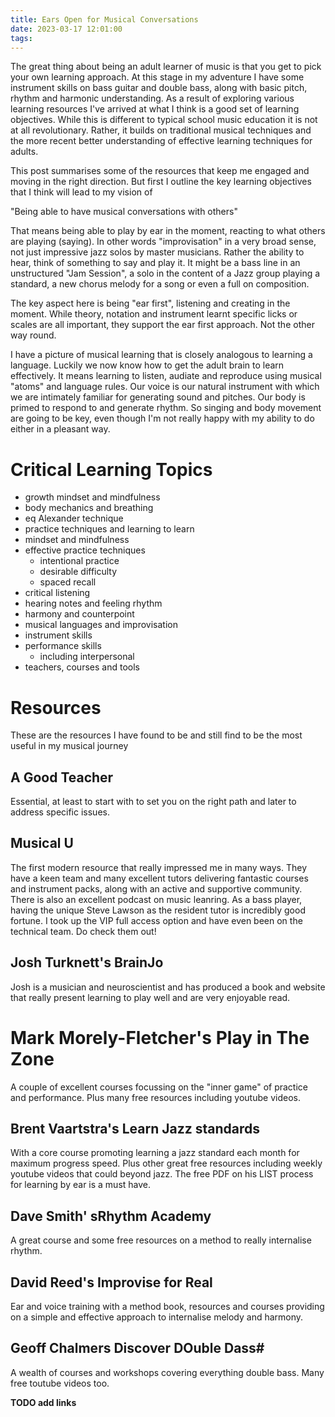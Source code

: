 ```yaml
---
title: Ears Open for Musical Conversations
date: 2023-03-17 12:01:00
tags:
---
```


The great thing about being an adult learner of music is that you get to pick your own learning approach. At this stage in my adventure I have some instrument skills on bass guitar and double bass, along with basic pitch, rhythm and harmonic understanding. As a result of exploring various learning resources I've arrived at what I think is a good set of learning objectives. While this is different to typical school music education it is not at all revolutionary. Rather, it builds on traditional musical techniques and the more recent better understanding of effective learning techniques for adults. 

This post summarises some of the resources that keep me engaged and moving in the right direction. But first I outline the key learning objectives that I think will lead to my vision of

  "Being able to have musical conversations with others"

That means being able to play by ear in the moment, reacting to what others are playing (saying). In other words "improvisation" in a very broad sense, not just impressive jazz solos by master musicians. Rather the ability to hear, think of something to say and play it. It might be a bass line in an unstructured "Jam Session", a solo in the content of a Jazz group playing a standard, a new chorus melody for a song or even a full on composition.

The key aspect here is being "ear first", listening and creating in the moment. While theory, notation and instrument learnt specific licks or scales are all important, they support the ear first approach. Not the other way round. 

I have a picture of musical learning that is closely analogous to learning a language. Luckily we now know how to get the adult brain to learn effectively. It means learning to listen, audiate and reproduce using musical "atoms" and language rules. Our voice is our natural instrument with which we are intimately familiar for generating sound and pitches. Our body is primed to respond to and generate rhythm. So singing and body movement are going to be key, even though I'm not really happy with my ability to do either in a pleasant way.

# Critical Learning Topics

- growth mindset and mindfulness
- body mechanics and breathing
 - eq Alexander technique
- practice techniques and learning to learn
- mindset and mindfulness
- effective practice techniques
    - intentional practice
    - desirable difficulty
    - spaced recall
- critical listening
- hearing notes and feeling rhythm
- harmony and counterpoint
- musical languages and improvisation
- instrument skills
- performance skills
  - including interpersonal
- teachers, courses and tools

# Resources

These are the resources I have found to be and still find to be the most useful in my musical journey

## A Good Teacher

Essential, at least to start with to set you on the right path and later to address specific issues.

## Musical U

The first modern resource that really impressed me in many ways. They have a keen team and many excellent tutors delivering fantastic courses and instrument packs, along with an active and supportive community. There is also an excellent podcast on music leanring. As a bass player, having the unique Steve Lawson as the resident tutor is incredibly good fortune. I took up the VIP full access option and have even been on the technical team. Do check them out!

## Josh Turknett's BrainJo 

Josh is a musician and neuroscientist and has produced a book and website that really present learning to play well and are very enjoyable read. 

# Mark Morely-Fletcher's Play in The Zone

A couple of excellent courses focussing on the "inner game" of practice and performance. Plus many free resources including youtube videos.

## Brent Vaartstra's Learn Jazz standards

With a core course promoting learning a jazz standard each month for maximum progress speed. Plus other great free resources including weekly youtube videos that could beyond jazz. The free PDF on his LIST process for learning by ear is a must have. 

## Dave Smith' sRhythm Academy

A great course and some free resources on a method to really internalise rhythm.

## David Reed's Improvise for Real

Ear and voice training with a method book, resources and courses providing on a simple and effective approach to internalise melody and harmony.

## Geoff Chalmers Discover DOuble Dass#

A wealth of courses and workshops covering everything double bass. Many free toutube videos too.

**TODO add links**
